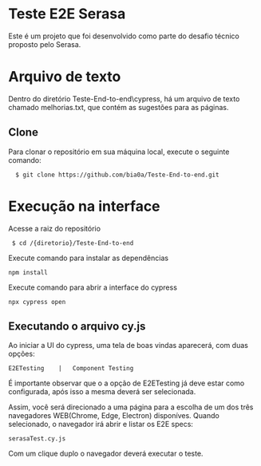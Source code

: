 
# Teste E2E Serasa

Este é um projeto que foi desenvolvido como parte do desafio técnico proposto pelo Serasa.

# Arquivo de texto
Dentro do diretório Teste-End-to-end\cypress, há um arquivo de texto chamado melhorias.txt, que contém as sugestões para as páginas.

## Clone

Para clonar o repositório em sua máquina local, execute o seguinte comando:

```
  $ git clone https://github.com/bia0a/Teste-End-to-end.git

```
# Execução na interface
Acesse a raiz do repositório
```
 $ cd /{diretorio}/Teste-End-to-end
 ```
Execute comando para instalar as dependências
```
npm install
 ```
Execute comando para abrir a interface  do cypress
```
npx cypress open
 ```

## Executando o arquivo cy.js

Ao iniciar a UI do cypress, uma tela de boas vindas aparecerá, com duas opções:
```
E2ETesting    |   Component Testing
 ```
É importante observar que o a opção de E2ETesting já deve estar como configurada, após isso a mesma deverá ser selecionada.

Assim, você será direcionado a uma página para a escolha de um dos três navegadores WEB(Chrome, Edge, Electron) disponíves. Quando selecionado, o navegador irá abrir e listar os E2E specs:

```
serasaTest.cy.js
```

Com um clique duplo o navegador deverá executar o teste.